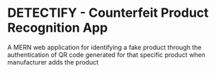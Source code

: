 # DETECTIFY - Counterfeit Product Recognition App

A MERN web application for identifying a fake product through the authentication of QR code generated for that specific product when manufacturer adds the product
